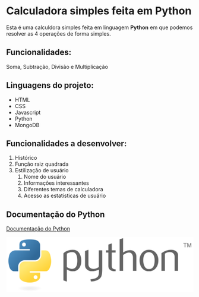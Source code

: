 # Calculadora simples feita em Python

Esta é uma calculdora simples feita em linguagem **Python** em que podemos resolver as 4 operações de forma simples.

## Funcionalidades:

Soma, Subtração, Divisão e Multiplicação

## Linguagens do projeto:

* HTML
* CSS
* Javascript
* Python
* MongoDB

## Funcionalidades a desenvolver:

1. Histórico
2. Função raiz quadrada
3. Estilização de usuário
    1. Nome do usuário
    2. Informações interessantes
    3. Diferentes temas de calculadora
    4. Acesso as estatísticas de usuário

## Documentação do Python

[Documentação do Python](https://docs.python.org/pt-br/3/tutorial/)

![Logo do Python](img/Python_logo_and_wordmark.svg.png)